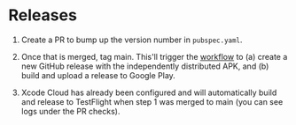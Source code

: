 # Releases

1. Create a PR to bump up the version number in `pubspec.yaml`.

2. Once that is merged, tag main. This'll trigger the
   [workflow](.github/workflows/ci.yml) to (a) create a new GitHub release with
   the independently distributed APK, and (b) build and upload a release to
   Google Play.

3. Xcode Cloud has already been configured and will automatically build and
   release to TestFlight when step 1 was merged to main (you can see logs under
   the PR checks).
